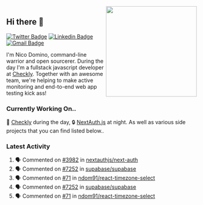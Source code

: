 <img align="right" src="https://user-images.githubusercontent.com/7415984/172472491-91b16eac-fa22-4ecf-92df-d687139fd1f9.gif" width="240" />

## Hi there 👋

[![Twitter Badge](https://img.shields.io/badge/-@ndom91-1ca0f1?style=flat-square&labelColor=1ca0f1&logo=twitter&logoColor=white&link=https://twitter.com/ndom91)](https://twitter.com/ndom91) [![Linkedin Badge](https://img.shields.io/badge/-ndom91-blue?style=flat-square&logo=Linkedin&logoColor=white&link=https://www.linkedin.com/in/ndom91/)](https://www.linkedin.com/in/ndom91/) [![Gmail Badge](https://img.shields.io/badge/-yo@ndo.dev-c14438?style=flat-square&logo=mail.ru&logoColor=white&link=mailto:yo@ndo.dev)](mailto:yo@ndo.dev)

I'm Nico Domino, command-line warrior and open sourcerer. During the day I'm a fullstack javascript developer at [Checkly](https://checklyhq.com). Together with an awesome team, we're helping to make active monitoring and end-to-end web app testing kick ass!

### Currently Working On..

🦝 [Checkly](https://checklyhq.com) during the day, 🔒 [NextAuth.js](https://github.com/nextauthjs/next-auth) at night. As well as various side projects that you can find listed below..

<!--START_SECTION_PROFILE_VIEWS:readme-info-->
<!--END_SECTION_PROFILE_VIEWS:readme-info-->

<!--START_SECTION_DAILY_COMMIT:readme-info-->
<!--END_SECTION_DAILY_COMMIT:readme-info-->

<!--START_SECTION_WEEKLY_COMMIT:readme-info-->
<!--END_SECTION_WEEKLY_COMMIT:readme-info-->

### Latest Activity

<!--START_SECTION:activity-->
1. 🗣 Commented on [#3982](https://github.com/nextauthjs/next-auth/issues/3982) in [nextauthjs/next-auth](https://github.com/nextauthjs/next-auth)
2. 🗣 Commented on [#7252](https://github.com/supabase/supabase/issues/7252) in [supabase/supabase](https://github.com/supabase/supabase)
3. 🗣 Commented on [#71](https://github.com/ndom91/react-timezone-select/issues/71) in [ndom91/react-timezone-select](https://github.com/ndom91/react-timezone-select)
4. 🗣 Commented on [#7252](https://github.com/supabase/supabase/issues/7252) in [supabase/supabase](https://github.com/supabase/supabase)
5. 🗣 Commented on [#71](https://github.com/ndom91/react-timezone-select/issues/71) in [ndom91/react-timezone-select](https://github.com/ndom91/react-timezone-select)
<!--END_SECTION:activity-->
